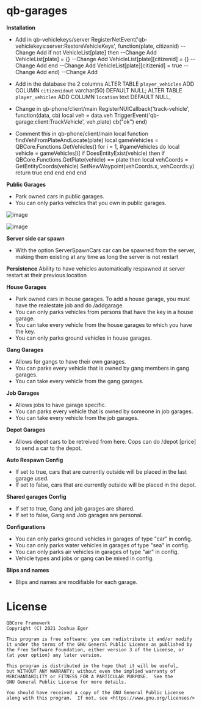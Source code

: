 # qb-garages

**Installation**
* Add in qb-vehiclekeys/server
RegisterNetEvent('qb-vehiclekeys:server:RestoreVehicleKeys', function(plate, citizenid)             --Change Add
    if not VehicleList[plate] then                                                                  --Change Add
        VehicleList[plate] = {}                                                                     --Change Add
        VehicleList[plate][citizenid] = {}                                                          --Change Add
    end                                                                                             --Change Add
    VehicleList[plate][citizenid] = true                                                            --Change Add
end)                                                                                                --Change Add

* Add in the database the 2 columns
ALTER TABLE `player_vehicles`
ADD COLUMN `citizenidout` varchar(50) DEFAULT NULL;
ALTER TABLE `player_vehicles`
ADD COLUMN `location` text DEFAULT NULL,

* Change in qb-phone/client/main
RegisterNUICallback('track-vehicle', function(data, cb)
    local veh = data.veh
    TriggerEvent('qb-garage:client:TrackVehicle', veh.plate)
    cb("ok")
end)

* Comment this in qb-phone/client/main
local function findVehFromPlateAndLocate(plate)
    local gameVehicles = QBCore.Functions.GetVehicles()
    for i = 1, #gameVehicles do
        local vehicle = gameVehicles[i]
        if DoesEntityExist(vehicle) then
            if QBCore.Functions.GetPlate(vehicle) == plate then
                local vehCoords = GetEntityCoords(vehicle)
                SetNewWaypoint(vehCoords.x, vehCoords.y)
                return true
            end
        end
    end
end

**Public Garages**
* Park owned cars in public garages.
* You can only parks vehicles that you own in public garages. 

![image](https://user-images.githubusercontent.com/82112471/149678987-02ec660f-76c9-4414-af7b-bac284ed58b7.png)

![image](https://user-images.githubusercontent.com/82112471/149678977-2a574ee9-8ecc-494f-a845-e17281a74594.png)

**Server side car spawn**
* With the option ServerSpawnCars car can be spawned from the server, making them existing at any time as long the server is not restart

**Persistence**
Ability to have vehicles automatically respawned at server restart at their previous location

**House Garages**
* Park owned cars in house garages. To add a house garage, you must have the realestate job and do /addgarage.
* You can only parks vehicles from persons that have the key in a house garage. 
* You can take every vehicle from the house garages to which you have the key. 
* You can only parks ground vehicles in house garages. 

**Gang Garages**
* Allows for gangs to have their own garages.
* You can parks every vehicle that is owned by gang members in gang garages. 
* You can take every vehicle from the gang garages. 

**Job Garages**
* Allows jobs to have garage specific.
* You can parks every vehicle that is owned by someone in job garages. 
* You can take every vehicle from the job garages. 

**Depot Garages**
* Allows depot cars to be retreived from here. Cops can do /depot [price] to send a car to the depot.

**Auto Respawn Config**
* If set to true, cars that are currently outside will be placed in the last garage used.
* If set to false, cars that are currently outside will be placed in the depot.

**Shared garages Config**
* If set to true, Gang and job garages are shared.
* If set to false, Gang and Job garages are personal.

**Configurations**
* You can only parks ground vehicles in garages of type "car" in config. 
* You can only parks water vehicles in garages of type "sea" in config. 
* You can only parks air vehicles in garages of type "air" in config. 
* Vehicle types and jobs or gang can be mixed in config.

**Blips and names**
* Blips and names are modifiable for each garage. 


# License

    QBCore Framework
    Copyright (C) 2021 Joshua Eger

    This program is free software: you can redistribute it and/or modify
    it under the terms of the GNU General Public License as published by
    the Free Software Foundation, either version 3 of the License, or
    (at your option) any later version.

    This program is distributed in the hope that it will be useful,
    but WITHOUT ANY WARRANTY; without even the implied warranty of
    MERCHANTABILITY or FITNESS FOR A PARTICULAR PURPOSE.  See the
    GNU General Public License for more details.

    You should have received a copy of the GNU General Public License
    along with this program.  If not, see <https://www.gnu.org/licenses/>

